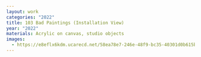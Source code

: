 ```yaml
---
layout: work
categories: "2022"
title: 103 Bad Paintings (Installation View)
year: "2022"
materials: Acrylic on canvas, studio objects
images:
  - https://e8eflx6kdm.ucarecd.net/58ea78e7-246e-48f9-bc35-40301d0b615b/-/resize/2400/-/quality/lightest/-/format/auto/
---
```

